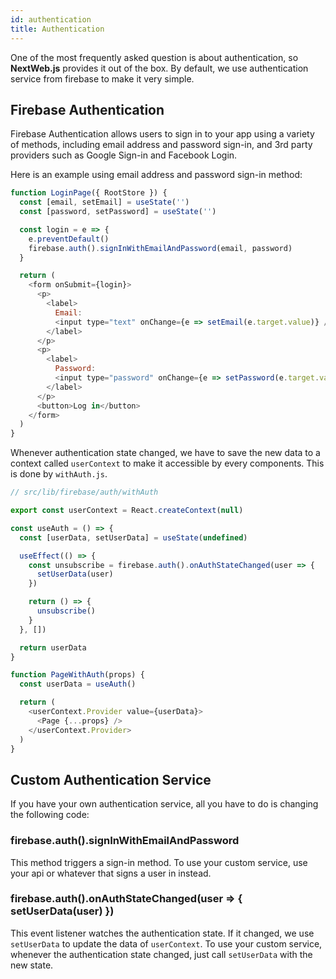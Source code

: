 ```yaml
---
id: authentication
title: Authentication
---
```


One of the most frequently asked question is about authentication, so **NextWeb.js** provides it out of the box. By default, we use authentication service from firebase to make it very simple.

## Firebase Authentication
Firebase Authentication allows users to sign in to your app using a variety of methods, including email address and password sign-in, and 3rd party providers such as Google Sign-in and Facebook Login.

Here is an example using email address and password sign-in method:

```javascript
function LoginPage({ RootStore }) {
  const [email, setEmail] = useState('')
  const [password, setPassword] = useState('')

  const login = e => {
    e.preventDefault()
    firebase.auth().signInWithEmailAndPassword(email, password)
  }

  return (
    <form onSubmit={login}>
      <p>
        <label>
          Email:
          <input type="text" onChange={e => setEmail(e.target.value)} />
        </label>
      </p>
      <p>
        <label>
          Password:
          <input type="password" onChange={e => setPassword(e.target.value)} />
        </label>
      </p>
      <button>Log in</button>
    </form>
  )
}
```

Whenever authentication state changed, we have to save the new data to a context called ```userContext``` to make it accessible by every components. This is done by ```withAuth.js```.

```javascript
// src/lib/firebase/auth/withAuth

export const userContext = React.createContext(null)

const useAuth = () => {
  const [userData, setUserData] = useState(undefined)

  useEffect(() => {
    const unsubscribe = firebase.auth().onAuthStateChanged(user => {
      setUserData(user)
    })

    return () => {
      unsubscribe()
    }
  }, [])

  return userData
}

function PageWithAuth(props) {
  const userData = useAuth()

  return (
    <userContext.Provider value={userData}>
      <Page {...props} />
    </userContext.Provider>
  )
}
```


## Custom Authentication Service

If you have your own authentication service, all you have to do is changing the following code:

### firebase.auth().signInWithEmailAndPassword
This method triggers a sign-in method. To use your custom service, use your api or whatever that signs a user in instead.

### firebase.auth().onAuthStateChanged(user => { setUserData(user) })
This event listener watches the authentication state. If it changed, we use ```setUserData``` to update the data of ```userContext```. To use your custom service, whenever the authentication state changed, just call ```setUserData``` with the new state.
